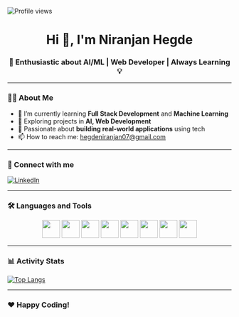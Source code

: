 <!-- Niranjan Hegde GitHub Profile README -->

![Profile views](https://komarev.com/ghpvc/?username=niranjanhegde-droid&color=blue)

<h1 align="center">Hi 👋, I'm Niranjan Hegde</h1>
<h3 align="center">🚀 Enthusiastic about AI/ML | Web Developer | Always Learning 💡</h3>

---

### 🙋‍♂️ About Me

- 🔭 I’m currently learning **Full Stack Development** and **Machine Learning**
- 🧠 Exploring projects in **AI, Web Development**
- 🌱 Passionate about **building real-world applications** using tech
- 📫 How to reach me: [hegdeniranjan07@gmail.com](mailto:hegdeniranjan07@gmail.com)

---

### 🤝 Connect with me
[![LinkedIn](https://img.shields.io/badge/LinkedIn-blue?style=flat-square&logo=linkedin)](https://www.linkedin.com/in/niranjanhegde04/)

---

### 🛠️ Languages and Tools

<p align="center">
  <img src="https://cdn.jsdelivr.net/gh/devicons/devicon/icons/html5/html5-original.svg" width="40" />
  <img src="https://cdn.jsdelivr.net/gh/devicons/devicon/icons/css3/css3-original.svg" width="40" />
  <img src="https://cdn.jsdelivr.net/gh/devicons/devicon/icons/javascript/javascript-original.svg" width="40" />
  <img src="https://cdn.jsdelivr.net/gh/devicons/devicon/icons/python/python-original.svg" width="40" />
  <img src="https://cdn.jsdelivr.net/gh/devicons/devicon/icons/react/react-original.svg" width="40" />
  <img src="https://cdn.jsdelivr.net/gh/devicons/devicon/icons/mysql/mysql-original.svg" width="40" />
  <img src="https://cdn.jsdelivr.net/gh/devicons/devicon/icons/git/git-original.svg" width="40" />
  <img src="https://cdn.jsdelivr.net/gh/devicons/devicon/icons/github/github-original.svg" width="40" />
</p>



---

### 📊 Activity Stats

[![Top Langs](https://github-readme-stats.vercel.app/api/top-langs/?username=niranjanhegde-droid&layout=compact&theme=tokyonight)](https://github.com/niranjanhegde-droid/github-readme-stats)

---

### ❤️ Happy Coding!
